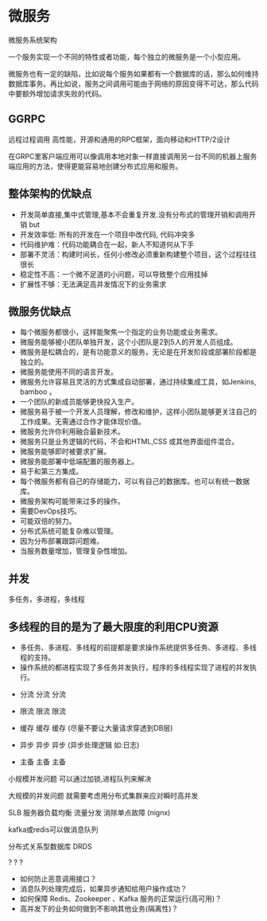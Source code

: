 # 微服务

微服务系统架构

一个服务实现一个不同的特性或者功能，每个独立的微服务是一个小型应用。

微服务也有一定的缺陷，比如说每个服务如果都有一个数据库的话，那么如何维持数据库事务。再比如说，服务之间调用可能由于网络的原因变得不可达，那么代码中要额外增加请求失败的代码。

## GGRPC

远程过程调用
高性能，开源和通用的RPC框架，面向移动和HTTP/2设计

在GRPC里客户端应用可以像调用本地对象一样直接调用另一台不同的机器上服务端应用的方法，使得更能容易地创建分布式应用和服务。


## 整体架构的优缺点

- 开发简单直接,集中式管理,基本不会重复开发.没有分布式的管理开销和调用开销
but
- 开发效率低: 所有的开发在一个项目中改代码, 代码冲突多
- 代码维护难：代码功能耦合在一起，新人不知道何从下手
- 部署不灵活：构建时间长，任何小修改必须重新构建整个项目，这个过程往往很长
- 稳定性不高：一个微不足道的小问题，可以导致整个应用挂掉
- 扩展性不够：无法满足高并发情况下的业务需求

## 微服务优缺点

- 每个微服务都很小，这样能聚焦一个指定的业务功能或业务需求。
- 微服务能够被小团队单独开发，这个小团队是2到5人的开发人员组成。
- 微服务是松耦合的，是有功能意义的服务，无论是在开发阶段或部署阶段都是独立的。
- 微服务能使用不同的语言开发。
- 微服务允许容易且灵活的方式集成自动部署，通过持续集成工具，如Jenkins, bamboo 。
- 一个团队的新成员能够更快投入生产。
- 微服务易于被一个开发人员理解，修改和维护，这样小团队能够更关注自己的工作成果。无需通过合作才能体现价值。
- 微服务允许你利用融合最新技术。
- 微服务只是业务逻辑的代码，不会和HTML,CSS 或其他界面组件混合。
- 微服务能够即时被要求扩展。
- 微服务能部署中低端配置的服务器上。
- 易于和第三方集成。
- 每个微服务都有自己的存储能力，可以有自己的数据库。也可以有统一数据库。
- 微服务架构可能带来过多的操作。
- 需要DevOps技巧。
- 可能双倍的努力。
- 分布式系统可能复杂难以管理。
- 因为分布部署跟踪问题难。
- 当服务数量增加，管理复杂性增加。

## 并发

多任务，多进程，多线程

## 多线程的目的是为了最大限度的利用CPU资源

- 多任务、多进程、多线程的前提都是要求操作系统提供多任务、多进程、多线程的支持。
- 操作系统的都进程实现了多任务并发执行，程序的多线程实现了进程的并发执行。

* 分流 分流 分流

* 限流 限流 限流

* 缓存 缓存 缓存  (尽量不要让大量请求穿透到DB层)

* 异步 异步 异步  (异步处理逻辑 如:日志)

* 主备 主备 主备

小规模并发问题 可以通过加锁,进程队列来解决

大规模的并发问题 就需要考虑用分布式集群来应对瞬时高并发

SLB 服务器负载均衡  流量分发  消除单点故障  (nignx)

kafka或redis可以做消息队列

分布式关系型数据库 DRDS

? ? ?
* 如何防止恶意调用接口？
* 消息队列处理完成后，如果异步通知给用户操作成功？
* 如何保障 Redis、Zookeeper 、Kafka 服务的正常运行(高可用)？
* 高并发下的业务如何做到不影响其他业务(隔离性)？
